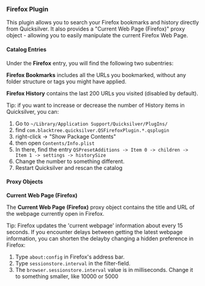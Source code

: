 ### Firefox Plugin

This plugin allows you to search your Firefox bookmarks and history directly from Quicksilver. It also provides a "Current Web Page (Firefox)" proxy object - allowing you to easily manipulate the current Firefox Web Page.

#### Catalog Entries

Under the **Firefox** entry, you will find the following two subentries:

**Firefox Bookmarks** includes all the URLs you bookmarked, without any folder structure or tags you might have applied.

**Firefox History** contains the last 200 URLs you visited (disabled by default).

Tip: if you want to increase or decrease the number of History items in Quicksilver, you can:
1. Go to `~/Library/Application Support/Quicksilver/PlugIns/`
2. find `com.blacktree.quicksilver.QSFirefoxPlugin.*.qsplugin`
3. right-click -> "Show Package Contents"
4. then open `Contents/Info.plist`
5. In there, find the entry  `QSPresetAdditions -> Item 0 -> children -> Item 1 -> settings -> historySize`
6. Change the number to something different.
7. Restart Quicksilver and rescan the catalog


#### Proxy Objects

**Current Web Page (Firefox)**

The **Current Web Page (Firefox)** proxy object contains the title and URL of the webpage currently open in Firefox.

Tip: Firefox updates the 'current webpage' information about every 15 seconds. If you encounter delays between getting the latest webpage information, you can shorten the delayby changing a hidden preference in Firefox:

1. Type  `about:config` in Firefox's address bar.
2. Type `sessionstore.interval` in the filter-field.
3. The  `browser.sessionstore.interval` value is in milliseconds. Change it to something smaller, like 10000 or 5000
